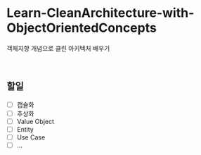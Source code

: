 # Learn-CleanArchitecture-with-ObjectOrientedConcepts
객체지향 개념으로 클린 아키텍처 배우기

<br/>

## 할일
- [ ] 캡슐화
- [ ] 추상화
- [ ] Value Object
- [ ] Entity
- [ ] Use Case
- [ ] ...
